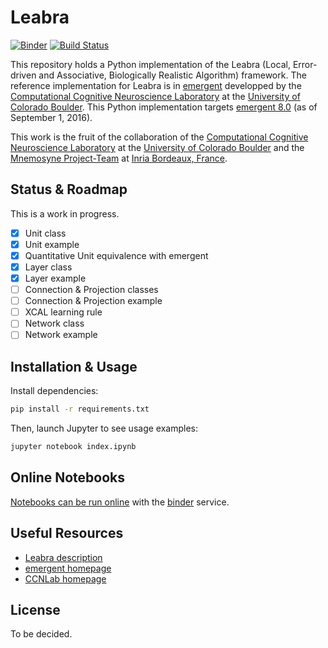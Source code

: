 # Leabra

[![Binder](https://mybinder.org/badge.svg)](https://beta.mybinder.org/v2/gh/benureau/leabra/master)  [![Build Status](https://travis-ci.org/benureau/leabra.svg?branch=master)](https://travis-ci.org/benureau/leabra)

This repository holds a Python implementation of the Leabra (Local, Error-driven and Associative, Biologically Realistic Algorithm) framework. The reference implementation for Leabra is in [emergent](https://grey.colorado.edu/emergent/index.php/Main_Page) developped by the [Computational Cognitive Neuroscience Laboratory](https://grey.colorado.edu/CompCogNeuro/index.php/CCNLab) at the [University of Colorado Boulder](http://www.colorado.edu/). This Python implementation targets [emergent 8.0](https://grey.colorado.edu/emergent/index.php/Changes_8.0.0) (as of September 1, 2016).

This work is the fruit of the collaboration of the [Computational Cognitive Neuroscience Laboratory](https://grey.colorado.edu/CompCogNeuro/index.php/CCNLab) at the [University of Colorado Boulder](http://www.colorado.edu/) and the [Mnemosyne Project-Team]() at [Inria Bordeaux, France](https://www.inria.fr/en/centre/bordeaux).

## Status & Roadmap

This is a work in progress.

- [x] Unit class
- [x] Unit example
- [x] Quantitative Unit equivalence with emergent  
- [x] Layer class
- [x] Layer example
- [ ] Connection & Projection classes
- [ ] Connection & Projection example
- [ ] XCAL learning rule
- [ ] Network class
- [ ] Network example

## Installation & Usage

Install dependencies:
```bash
pip install -r requirements.txt
```

Then, launch Jupyter to see usage examples:
```bash
jupyter notebook index.ipynb
```

## Online Notebooks

[Notebooks can be run online](http://mybinder.org:/repo/benureau/leabra) with the [binder](http://mybinder.org) service.

## Useful Resources

  * [Leabra description](https://grey.colorado.edu/emergent/index.php/Leabra)
  * [emergent homepage](https://grey.colorado.edu/emergent/index.php/Main_Page)
  * [CCNLab homepage](https://grey.colorado.edu/CompCogNeuro/index.php/CCNLab)

## License

To be decided.

